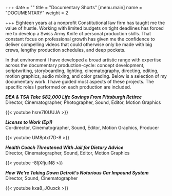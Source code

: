 +++
date = ""
title = "Documentary Shorts"
[menu.main]
name = "DOCUMENTARY"
weight = 2

+++
Eighteen years at a nonprofit Constitutional law firm has taught me the value of hustle. Working with limited budgets on tight deadlines has forced me to develop a Swiss Army Knife of personal production skills. That constant focus on professional growth has given me the confidence to deliver compelling videos that could otherwise only be made with big crews, lengthy production schedules, and deep pockets.

In that environment I have developed a broad artistic range with expertise across the documentary production-cycle: concept development, scriptwriting, storyboarding, lighting, cinematography, directing, editing, motion graphics, audio mixing, and color grading. Below is a selection of my documentary work. I have guided most aspects of these projects. The specific roles I performed on each production are included.


**_DEA & TSA Take $82,000 Life Savings From Pittsburgh Retiree_**  
Director, Cinematographer, Photographer, Sound, Editor, Motion Graphics

{{< youtube hsre7I0UUJA >}}
 

**_License to Work (Ep1)_**  
Co-director, Cinematographer, Sound, Editor, Motion Graphics, Producer

{{< youtube UM8ptxf7D-8 >}}
 

**_Health Coach Threatened With Jail for Dietary Advice_**  
Director, Cinematographer, Sound, Editor, Motion Graphics

{{< youtube -8IjXfjuiN8 >}}
 

**_How We're Taking Down Detroit's Notorious Car Impound System_**  
Director, Sound, Cinematographer

{{< youtube kxa8_JOuxck >}}